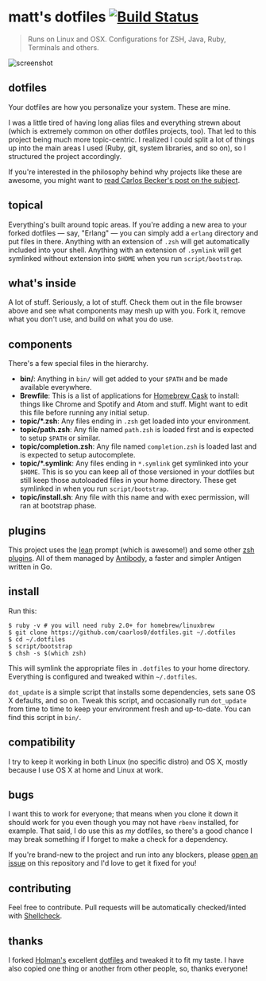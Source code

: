 # matt's dotfiles  [![Build Status][tb]][tp]
> Runs on Linux and OSX. Configurations for ZSH, Java, Ruby, Terminals and others.

![screenshot][scrn]

[tb]: https://travis-ci.org/mattmahn/dotfiles.svg?branch=master
[tp]: https://travis-ci.org/mattmahn/dotfiles
[scrn]: https://raw.githubusercontent.com/mattmahn/dotfiles/master/screenshot.png

## dotfiles

Your dotfiles are how you personalize your system. These are mine.

I was a little tired of having long alias files and everything strewn about
(which is extremely common on other dotfiles projects, too). That led to this
project being much more topic-centric. I realized I could split a lot of things
up into the main areas I used (Ruby, git, system libraries, and so on), so I
structured the project accordingly.

If you're interested in the philosophy behind why projects like these are
awesome, you might want to [read Carlos Becker's post on the subject][post].

[post]: http://carlosbecker.com/posts/dotfiles-are-meant-to-be-forked/

## topical

Everything's built around topic areas. If you're adding a new area to your
forked dotfiles — say, "Erlang" — you can simply add a `erlang` directory and
put files in there. Anything with an extension of `.zsh` will get automatically
included into your shell. Anything with an extension of `.symlink` will get
symlinked without extension into `$HOME` when you run `script/bootstrap`.

## what's inside

A lot of stuff. Seriously, a lot of stuff. Check them out in the file browser
above and see what components may mesh up with you. Fork it, remove what you
don't use, and build on what you do use.

## components

There's a few special files in the hierarchy.

- **bin/**: Anything in `bin/` will get added to your `$PATH` and be made
  available everywhere.
- **Brewfile**: This is a list of applications for
  [Homebrew Cask](http://caskroom.io) to install: things like Chrome and
  Spotify and Atom and stuff. Might want to edit this file before running
  any initial setup.
- **topic/\*.zsh**: Any files ending in `.zsh` get loaded into your
  environment.
- **topic/path.zsh**: Any file named `path.zsh` is loaded first and is
  expected to setup `$PATH` or similar.
- **topic/completion.zsh**: Any file named `completion.zsh` is loaded
  last and is expected to setup autocomplete.
- **topic/\*.symlink**: Any files ending in `*.symlink` get symlinked into
  your `$HOME`. This is so you can keep all of those versioned in your dotfiles
  but still keep those autoloaded files in your home directory. These get
  symlinked in when you run `script/bootstrap`.
- **topic/install.sh**: Any file with this name and with exec permission, will
ran at bootstrap phase.

## plugins

This project uses the [lean][lean] prompt (which is awesome!) and some other
[zsh plugins](/antibody/bundles.txt). All of them managed by [Antibody][antibody],
a faster and simpler Antigen written in Go.

[lean]: https://github.com/miekg/lean
[antibody]: https://github.com/caarlos0/antibody

## install

Run this:

```console
$ ruby -v # you will need ruby 2.0+ for homebrew/linuxbrew
$ git clone https://github.com/caarlos0/dotfiles.git ~/.dotfiles
$ cd ~/.dotfiles
$ script/bootstrap
$ chsh -s $(which zsh)
```

This will symlink the appropriate files in `.dotfiles` to your home directory.
Everything is configured and tweaked within `~/.dotfiles`.

`dot_update` is a simple script that installs some dependencies, sets sane OS X
defaults, and so on. Tweak this script, and occasionally run `dot_update` from
time to time to keep your environment fresh and up-to-date. You can find
this script in `bin/`.

## compatibility

I try to keep it working in both Linux (no specific distro) and OS X,
mostly because I use OS X at home and Linux at work.

## bugs

I want this to work for everyone; that means when you clone it down it should
work for you even though you may not have `rbenv` installed, for example. That
said, I do use this as *my* dotfiles, so there's a good chance I may break
something if I forget to make a check for a dependency.

If you're brand-new to the project and run into any blockers, please
[open an issue](https://github.com/caarlos0/dotfiles/issues) on this repository
and I'd love to get it fixed for you!

## contributing

Feel free to contribute. Pull requests will be automatically
checked/linted with [Shellcheck](https://github.com/koalaman/shellcheck).

## thanks

I forked [Holman's](http://github.com/holman) excellent
[dotfiles](http://github.com/holman/dotfiles) and tweaked it to fit my
taste. I have also copied one thing or another from other people, so,
thanks everyone!

